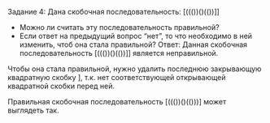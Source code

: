  Задание 4:
Дана скобочная последовательность: [((())()(())]]
- Можно ли считать эту последовательность правильной?
- Если ответ на предыдущий вопрос “нет”, то что необходимо в ней изменить, чтоб она стала правильной?
Ответ:
Данная скобочная последовательность [((())()(())]] является неправильной.

Чтобы она стала правильной, нужно удалить последнюю закрывающую квадратную скобку ], т.к. нет соответствующей открывающей квадратной скобки перед ней.

Правильная скобочная последовательность [((())()(()))] может выглядеть так.
 